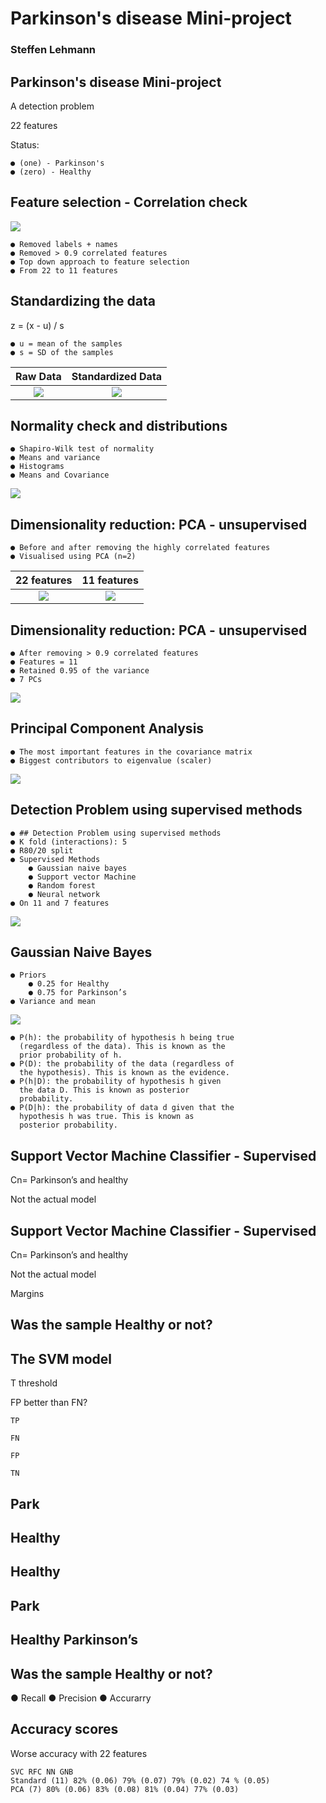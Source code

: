 # Parkinson's disease Mini-project

### Steffen Lehmann


## Parkinson's disease Mini-project
A detection problem

22 features

Status:
```
● (one) - Parkinson's
● (zero) - Healthy
```

## Feature selection - Correlation check

<p align="left">
  <img src="./Images/Cortest.png">
</p>

```
● Removed labels + names
● Removed > 0.9 correlated features
● Top down approach to feature selection
● From 22 to 11 features
```

## Standardizing the data

z = (x - u) / s
```
● u = mean of the samples
● s = SD of the samples
```
Raw Data             | Standardized Data
:-------------------------:|:-------------------------:
![](./Images/Rawnumbers.png)  |  ![](./Images/Scalednumbers.png)


## Normality check and distributions
```
● Shapiro-Wilk test of normality
● Means and variance
● Histograms
● Means and Covariance
```
![](./Images/distributions.png) 
                        

## Dimensionality reduction: PCA - unsupervised
```
● Before and after removing the highly correlated features
● Visualised using PCA (n=2)
```

22 features            | 11 features
:-------------------------:|:-------------------------:
![](./Images/22PCA2.png)  |  ![](./Images/11PCA2.png)


## Dimensionality reduction: PCA - unsupervised
```
● After removing > 0.9 correlated features
● Features = 11
● Retained 0.95 of the variance
● 7 PCs
```
![](./Images/PCA.png)


## Principal Component Analysis
```
● The most important features in the covariance matrix
● Biggest contributors to eigenvalue (scaler)
```
![](./Images/PCABestFeatures.png)


## Detection Problem using supervised methods

```
● ## Detection Problem using supervised methods
● K fold (interactions): 5
● R80/20 split
● Supervised Methods
    ● Gaussian naive bayes
    ● Support vector Machine
    ● Random forest
    ● Neural network
● On 11 and 7 features
```
![](./Images/Kfold'.png)


## Gaussian Naive Bayes

```
● Priors
    ● 0.25 for Healthy
    ● 0.75 for Parkinson’s
● Variance and mean
```
![](./Images/Bayes.png)


```
● P(h): the probability of hypothesis h being true
  (regardless of the data). This is known as the
  prior probability of h.
● P(D): the probability of the data (regardless of
  the hypothesis). This is known as the evidence.
● P(h|D): the probability of hypothesis h given
  the data D. This is known as posterior
  probability.
● P(D|h): the probability of data d given that the
  hypothesis h was true. This is known as
  posterior probability.
```


## Support Vector Machine Classifier - Supervised

Cn= Parkinson’s and healthy

Not the actual model


## Support Vector Machine Classifier - Supervised

Cn= Parkinson’s and healthy

Not the actual model

Margins


## Was the sample Healthy or not?

## The SVM model

T threshold

FP better than FN?

```
TP
```
```
FN
```
```
FP
```
```
TN
```
## Park

## Healthy

## Healthy

## Park


## Healthy Parkinson’s

## Was the sample Healthy or not?

● Recall
● Precision
● Accurarry



## Accuracy scores

Worse accuracy with 22 features

```
SVC RFC NN GNB
Standard (11) 82% (0.06) 79% (0.07) 79% (0.02) 74 % (0.05)
PCA (7) 80% (0.06) 83% (0.08) 81% (0.04) 77% (0.03)
```

